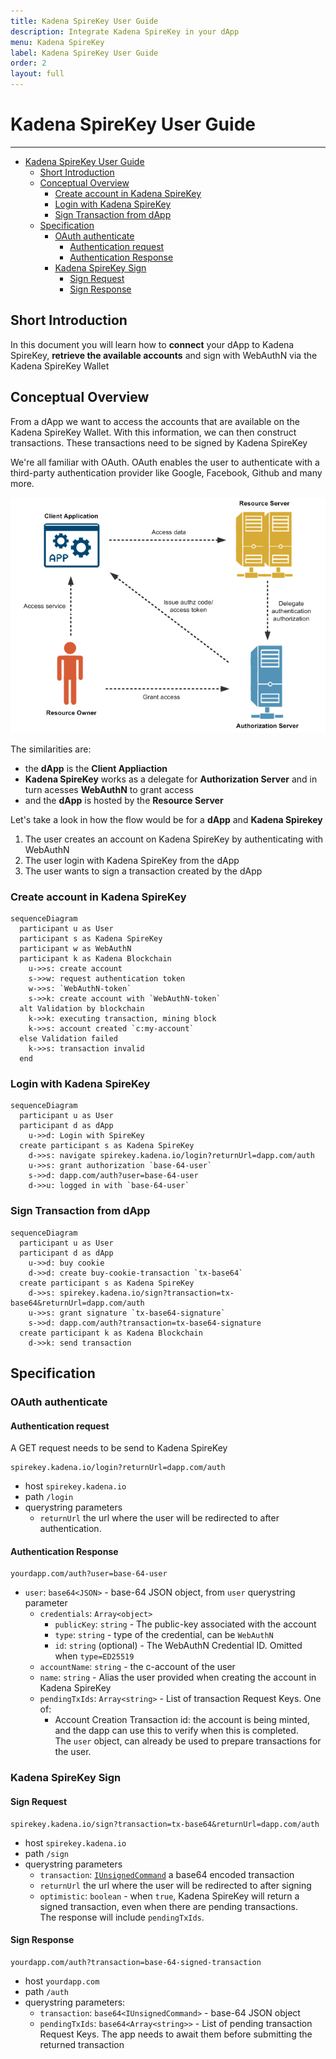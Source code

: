 ```yaml
---
title: Kadena SpireKey User Guide
description: Integrate Kadena SpireKey in your dApp
menu: Kadena SpireKey
label: Kadena SpireKey User Guide
order: 2
layout: full
---
```


# Kadena SpireKey User Guide

---

- [Kadena SpireKey User Guide](#kadena-spirekey-user-guide)
  - [Short Introduction](#short-introduction)
  - [Conceptual Overview](#conceptual-overview)
    - [Create account in Kadena SpireKey](#create-account-in-kadena-spirekey)
    - [Login with Kadena SpireKey](#login-with-kadena-spirekey)
    - [Sign Transaction from dApp](#sign-transaction-from-dapp)
  - [Specification](#specification)
    - [OAuth authenticate](#oauth-authenticate)
      - [Authentication request](#authentication-request)
      - [Authentication Response](#authentication-response)
    - [Kadena SpireKey Sign](#kadena-spirekey-sign)
      - [Sign Request](#sign-request)
      - [Sign Response](#sign-response)

## Short Introduction

In this document you will learn how to **connect** your dApp to Kadena SpireKey,
**retrieve the available accounts** and sign with WebAuthN via the Kadena
SpireKey Wallet

## Conceptual Overview

From a dApp we want to access the accounts that are available on the Kadena
SpireKey Wallet. With this information, we can then construct transactions.
These transactions need to be signed by Kadena SpireKey

We're all familiar with OAuth. OAuth enables the user to authenticate with a
third-party authentication provider like Google, Facebook, Github and many more.

![OAuth Flow](image.png)

The similarities are:

- the **dApp** is the **Client Appliaction**
- **Kadena SpireKey** works as a delegate for **Authorization Server** and in
  turn acesses **WebAuthN** to grant access
- and the **dApp** is hosted by the **Resource Server**

Let's take a look in how the flow would be for a **dApp** and **Kadena
Spirekey**

1. The user creates an account on Kadena SpireKey by authenticating with
   WebAuthN
2. The user login with Kadena SpireKey from the dApp
3. The user wants to sign a transaction created by the dApp

### Create account in Kadena SpireKey

```mermaid
sequenceDiagram
  participant u as User
  participant s as Kadena SpireKey
  participant w as WebAuthN
  participant k as Kadena Blockchain
    u->>s: create account
    s->>w: request authentication token
    w->>s: `WebAuthN-token`
    s->>k: create account with `WebAuthN-token`
  alt Validation by blockchain
    k->>k: executing transaction, mining block
    k->>s: account created `c:my-account`
  else Validation failed
    k->>s: transaction invalid
  end
```

### Login with Kadena SpireKey

```mermaid
sequenceDiagram
  participant u as User
  participant d as dApp
    u->>d: Login with SpireKey
  create participant s as Kadena SpireKey
    d->>s: navigate spirekey.kadena.io/login?returnUrl=dapp.com/auth
    u->>s: grant authorization `base-64-user`
    s->>d: dapp.com/auth?user=base-64-user
    d->>u: logged in with `base-64-user`
```

### Sign Transaction from dApp

```mermaid
sequenceDiagram
  participant u as User
  participant d as dApp
    u->>d: buy cookie
    d->>d: create buy-cookie-transaction `tx-base64`
  create participant s as Kadena SpireKey
    d->>s: spirekey.kadena.io/sign?transaction=tx-base64&returnUrl=dapp.com/auth
    u->>s: grant signature `tx-base64-signature`
    s->>d: dapp.com/auth?transaction=tx-base64-signature
  create participant k as Kadena Blockchain
    d->>k: send transaction
```

## Specification

### OAuth authenticate

#### Authentication request

A GET request needs to be send to Kadena SpireKey

```
spirekey.kadena.io/login?returnUrl=dapp.com/auth
```

- host `spirekey.kadena.io`
- path `/login`
- querystring parameters
  - `returnUrl` the url where the user will be redirected to after
    authentication.

#### Authentication Response

```
yourdapp.com/auth?user=base-64-user
```

- `user`: `base64<JSON>` - base-64 JSON object, from `user` querystring
  parameter
  - `credentials`: `Array<object>`
    - `publicKey`: `string` - The public-key associated with the account
    - `type`: `string` - type of the credential, can be `WebAuthN`
    - `id`: `string` (optional) - The WebAuthN Credential ID. Omitted when
      `type=ED25519`
  - `accountName`: `string` - the c-account of the user
  - `name`: `string` - Alias the user provided when creating the account in
    Kadena SpireKey
  - `pendingTxIds`: `Array<string>` - List of transaction Request Keys. One of:
    - Account Creation Transaction id: the account is being minted, and the dapp
      can use this to verify when this is completed.  
      The `user` object, can already be used to prepare transactions for the
      user.

### Kadena SpireKey Sign

#### Sign Request

```
spirekey.kadena.io/sign?transaction=tx-base64&returnUrl=dapp.com/auth
```

- host `spirekey.kadena.io`
- path `/sign`
- querystring parameters
  - `transaction`: [`IUnsignedCommand`]() a base64 encoded transaction
  - `returnUrl` the url where the user will be redirected to after signing
  - `optimistic`: `boolean` - when `true`, Kadena SpireKey will return a signed
    transaction, even when there are pending transactions.  
    The response will include `pendingTxIds`.

#### Sign Response

```
yourdapp.com/auth?transaction=base-64-signed-transaction
```

- host `yourdapp.com`
- path `/auth`
- querystring parameters:
  - `transaction`: `base64<IUnsignedCommand>` - base-64 JSON object
  - `pendingTxIds`: `base64<Array<string>>` - List of pending transaction
    Request Keys. The app needs to await them before submitting the returned
    transaction
